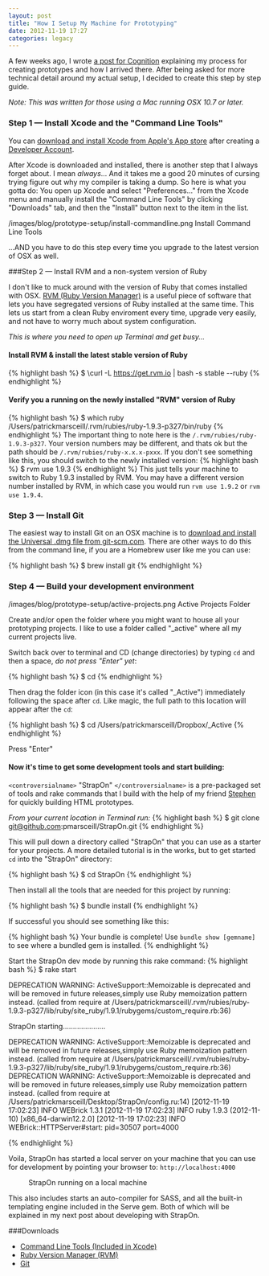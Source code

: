 ```yaml
---
layout: post
title: "How I Setup My Machine for Prototyping"
date: 2012-11-19 17:27
categories: legacy
---
```

A few weeks ago, I wrote <a href="http://cognition.happycog.com/article/its-alive-prototyping-in-the-browser">a post for Cognition</a> explaining my process for creating prototypes and how I arrived there. After being asked for more technical detail around my actual setup, I decided to create this step by step guide.

_Note: This was written for those using a Mac running OSX 10.7 or later._

<!--more-->

### Step 1 &mdash; Install Xcode and the "Command Line Tools"

You can <a href="http://itunes.apple.com/us/app/xcode/id497799835?ls=1&mt=12" title="Apple Xcode Download">download and install Xcode from Apple's App store</a> after creating a <a href="https://developer.apple.com" target="_blank" title="Apple Developers">Developer Account</a>.

After Xcode is downloaded and installed, there is another step that I always forget about. I mean _always_... And it takes me a good 20 minutes of cursing trying figure out why my compiler is taking a dump.  So here is what you gotta do:  You open up Xcode and select "Preferences..." from the Xcode menu and manually install the "Command Line Tools" by clicking "Downloads" tab, and then the "Install" button next to the item in the list.

 /images/blog/prototype-setup/install-commandline.png Install Command Line Tools

...AND you have to do this step every time you upgrade to the latest version of OSX as well.

###Step 2 &mdash; Install RVM and a non-system version of Ruby

I don't like to muck around with the version of Ruby that comes installed with OSX. <a href="https://rvm.io" title="Ruby Version Manager Project Site">RVM (Ruby Version Manager)</a> is a useful piece of software that lets you have segregated versions of Ruby installed at the same time. This lets us start from a clean Ruby enviroment every time, upgrade very easily, and not have to worry much about system configuration.

_This is where you need to open up Terminal and get busy..._

#### Install RVM &amp; install the latest stable version of Ruby

{% highlight bash %}
$ \curl -L https://get.rvm.io | bash -s stable --ruby
{% endhighlight %}

#### Verify you a running on the newly installed "RVM" version of Ruby
{% highlight bash %}
$ which ruby
/Users/patrickmarsceill/.rvm/rubies/ruby-1.9.3-p327/bin/ruby
{% endhighlight %}
The important thing to note here is the `/.rvm/rubies/ruby-1.9.3-p327`.  Your version numbers may be different, and thats ok but the path should be `/.rvm/rubies/ruby-x.x.x-pxxx`.  If you don't see something like this, you should switch to the newly installed version:
{% highlight bash %}
$ rvm use 1.9.3
{% endhighlight %}
This just tells your machine to switch to Ruby 1.9.3 installed by RVM.  You may have a different version number installed by RVM, in which case you would run `rvm use 1.9.2` or `rvm use 1.9.4`.

### Step 3 &mdash; Install Git

The easiest way to install Git on an OSX machine is to <a href="http://git-scm.com/download/mac">download and install the Universal .dmg file from git-scm.com</a>.  There are other ways to do this from the command line, if you are a Homebrew user like me you can use:

{% highlight bash %}
$ brew install git
{% endhighlight %}

### Step 4 &mdash; Build your development environment

/images/blog/prototype-setup/active-projects.png Active Projects Folder

Create and/or open the folder where you might want to house all your prototyping projects. I like to use a folder called "_active" where all my current projects live.

Switch back over to terminal and CD (change directories) by typing `cd` and then a space, _do not press "Enter" yet_:

{% highlight bash %}
$ cd
{% endhighlight %}

Then drag the folder icon (in this case it's called "_Active") immediately following the space after `cd`.  Like magic, the full path to this location will appear after the `cd`:

{% highlight bash %}
$ cd /Users/patrickmarsceill/Dropbox/_Active
{% endhighlight %}

Press "Enter"

#### Now it's time to get some development tools and start building:

`<controversialname>` "StrapOn" `</controversialname>` is a pre-packaged set of tools and rake commands that I build with the help of my friend <a href="http://stephentudor.com" title="Stephen Tudor's Blog">Stephen</a> for quickly building HTML prototypes.

_From your current location in Terminal run:_
{% highlight bash %}
$ git clone git@github.com:pmarsceill/StrapOn.git
{% endhighlight %}

This will pull down a directory called "StrapOn" that you can use as a starter for your projects.  A more detailed tutorial is in the works, but to get started `cd` into the "StrapOn" directory:

{% highlight bash %}
$ cd StrapOn
{% endhighlight %}

Then install all the tools that are needed for this project by running:

{% highlight bash %}
$ bundle install
{% endhighlight %}

If successful you should see something like this:

{% highlight bash %}
Your bundle is complete! Use `bundle show [gemname]` to see where a bundled gem is installed.
{% endhighlight %}

Start the StrapOn dev mode by running this rake command:
{% highlight bash %}
$ rake start

DEPRECATION WARNING: ActiveSupport::Memoizable is deprecated and will be removed in future releases,simply use Ruby memoization pattern instead. (called from require at /Users/patrickmarsceill/.rvm/rubies/ruby-1.9.3-p327/lib/ruby/site_ruby/1.9.1/rubygems/custom_require.rb:36)


StrapOn starting.....................

DEPRECATION WARNING: ActiveSupport::Memoizable is deprecated and will be removed in future releases,simply use Ruby memoization pattern instead. (called from require at /Users/patrickmarsceill/.rvm/rubies/ruby-1.9.3-p327/lib/ruby/site_ruby/1.9.1/rubygems/custom_require.rb:36)
DEPRECATION WARNING: ActiveSupport::Memoizable is deprecated and will be removed in future releases,simply use Ruby memoization pattern instead. (called from require at /Users/patrickmarsceill/Desktop/StrapOn/config.ru:14)
[2012-11-19 17:02:23] INFO  WEBrick 1.3.1
[2012-11-19 17:02:23] INFO  ruby 1.9.3 (2012-11-10) [x86_64-darwin12.2.0]
[2012-11-19 17:02:23] INFO  WEBrick::HTTPServer#start: pid=30507 port=4000

{% endhighlight %}

Voila, StrapOn has started a local server on your machine that you can use for development by pointing your browser to: `http://localhost:4000`


<figure>
	<img src="{% asset_path 'articles/prototype-setup/strapon-browser.png' %}" class="img-fluid" alt="" aria-labelledby="caption-1">
	<figcaption id="caption-1">
    StrapOn running on a local machine
	</figcaption>
</figure>

This also includes starts an auto-compiler for SASS, and all the built-in templating engine included in the Serve gem. Both of which will be explained in my next post about developing with StrapOn.

<!--aside-one-->

###Downloads
* [Command Line Tools (Included in Xcode)](https://itunes.apple.com/us/app/xcode/id497799835?ls=1&mt=12)
* [Ruby Version Manager (RVM)](https://rvm.io/)
* [Git](http://git-scm.com/download/mac)
